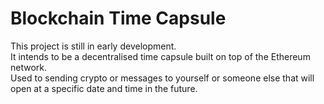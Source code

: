 # Blockchain Time Capsule

This project is still in early development.  
It intends to be a decentralised time capsule built on top of the Ethereum network.  
Used to sending crypto or messages to yourself or someone else that will open at a specific date and time in the future.
